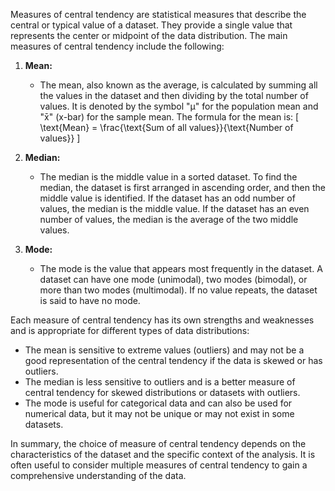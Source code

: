 Measures of central tendency are statistical measures that describe the central or typical value of a dataset. They provide a single value that represents the center or midpoint of the data distribution. The main measures of central tendency include the following:

1. **Mean:**
   - The mean, also known as the average, is calculated by summing all the values in the dataset and then dividing by the total number of values. It is denoted by the symbol "μ" for the population mean and "x̄" (x-bar) for the sample mean. The formula for the mean is:
     \[ \text{Mean} = \frac{\text{Sum of all values}}{\text{Number of values}} \]

2. **Median:**
   - The median is the middle value in a sorted dataset. To find the median, the dataset is first arranged in ascending order, and then the middle value is identified. If the dataset has an odd number of values, the median is the middle value. If the dataset has an even number of values, the median is the average of the two middle values.

3. **Mode:**
   - The mode is the value that appears most frequently in the dataset. A dataset can have one mode (unimodal), two modes (bimodal), or more than two modes (multimodal). If no value repeats, the dataset is said to have no mode.

Each measure of central tendency has its own strengths and weaknesses and is appropriate for different types of data distributions:

- The mean is sensitive to extreme values (outliers) and may not be a good representation of the central tendency if the data is skewed or has outliers.
- The median is less sensitive to outliers and is a better measure of central tendency for skewed distributions or datasets with outliers.
- The mode is useful for categorical data and can also be used for numerical data, but it may not be unique or may not exist in some datasets.

In summary, the choice of measure of central tendency depends on the characteristics of the dataset and the specific context of the analysis. It is often useful to consider multiple measures of central tendency to gain a comprehensive understanding of the data.
